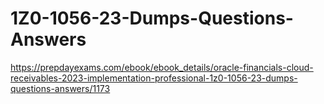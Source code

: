 # 1Z0-1056-23-Dumps-Questions-Answers
https://prepdayexams.com/ebook/ebook_details/oracle-financials-cloud-receivables-2023-implementation-professional-1z0-1056-23-dumps-questions-answers/1173
